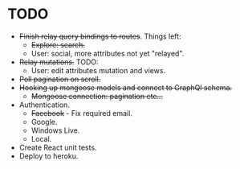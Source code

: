 # TODO
* ~~Finish relay query bindings to routes~~. Things left:
  * ~~Explore: search.~~
  * User: social, more attributes not yet "relayed".
* ~~Relay mutations.~~ TODO:
  * User: edit attributes mutation and views.
* ~~Poll pagination on scroll.~~
* ~~Hooking up mongoose models and connect to GraphQl schema.~~
  * ~~Mongoose connection: pagination etc...~~
* Authentication.
  * ~~Facebook~~ - Fix required email.
  * Google.
  * Windows Live.
  * Local.
* Create React unit tests.
* Deploy to heroku.



